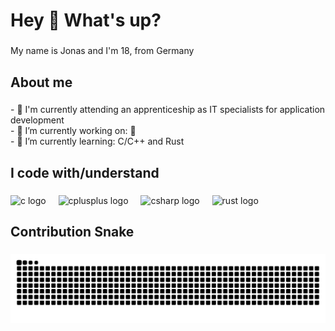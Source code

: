 <h1 align="left">Hey 👋 What's up?</h1>

###

<p align="left">My name is Jonas and I'm 18, from Germany</p>

###

<h2 align="left">About me</h2>

###

<p align="left">- 🌟 I'm currently attending an apprenticeship as IT specialists for application development<br>- 🔭 I’m currently working on: 🤫<br>- 🌱 I’m currently learning: C/C++ and Rust</p>

###

<h2 align="left">I code with/understand</h2>

###

<div align="left">
  <img src="https://cdn.jsdelivr.net/gh/devicons/devicon/icons/c/c-original.svg" height="40" alt="c logo"  />
  <img width="12" />
  <img src="https://cdn.jsdelivr.net/gh/devicons/devicon/icons/cplusplus/cplusplus-original.svg" height="40" alt="cplusplus logo"  />
  <img width="12" />
  <img src="https://cdn.jsdelivr.net/gh/devicons/devicon/icons/csharp/csharp-original.svg" height="40" alt="csharp logo"  />
  <img width="12" />
  <img src="https://cdn.jsdelivr.net/gh/devicons/devicon/icons/rust/rust-original.svg" height="40" alt="rust logo"  />
</div>

###

<h2 align="left">Contribution Snake</h2>

###

<img src="https://raw.githubusercontent.com/Cavvoh/Cavvoh/output/snake.svg" alt="Snake animation" />

###
